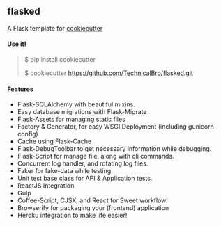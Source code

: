 flasked
-------

A Flask template for [cookiecutter](https://github.com/audreyr/cookiecutter)

#### Use it!

> $ pip install cookiecutter
> 
> $ cookiecutter https://github.com/TechnicalBro/flasked.git

#### Features
* Flask-SQLAlchemy with beautiful mixins.
* Easy database migrations with Flask-Migrate
* Flask-Assets for managing static files
* Factory & Generator, for easy WSGI Deployment (including gunicorn config)
* Cache using Flask-Cache
* Flask-DebugToolbar to get necessary information while debugging.
* Flask-Script for manage file, along with cli commands.
* Concurrent log handler, and rotating log files.
* Faker for fake-data while testing.
* Unit test base class for API & Application tests.
* ReactJS Integration
* Gulp
* Coffee-Script, CJSX, and React for Sweet workflow!
* Browserify for packaging your (frontend) application
* Heroku integration to make life easier!
